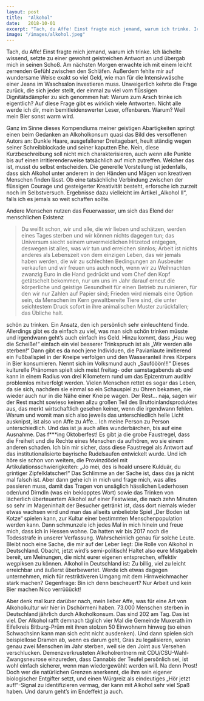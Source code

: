 ```yaml
---
layout: post
title:  "Alkohol"
date:   2018-10-01
excerpt: "Tach, du Affe! Einst fragte mich jemand, warum ich trinke. Ich lächelte wissend, setzte zu einer gewohnt geistreichen Antwort an und übergab mich in seinen Schoß."
image: "/images/alkohol.jpeg"
---
```


Tach, du Affe! Einst fragte mich jemand, warum ich trinke. Ich lächelte wissend, setzte zu einer gewohnt geistreichen Antwort an und übergab mich in seinen Schoß. Am nächsten Morgen erwachte ich mit einem leicht zerrenden Gefühl zwischen den Schläfen. Außerdem fehlte mir auf wundersame Weise exakt so viel Geld, wie man für die Intensivwäsche einer Jeans im Waschsalon investieren muss. Unweigerlich kehrte die Frage zurück, die sich jeder stellt, der einmal zu viel vom flüssigen Dignitätsdämpfer zu sich genommen hat: Warum zum Arsch trinke ich eigentlich? Auf diese Frage gibt es wirklich viele Antworten. Nicht alle werde ich dir, mein bemitleidenswerter Leser, offenbaren. Warum? Weil mein Bier sonst warm wird.

Ganz im Sinne dieses Kompendiums meiner geistigen Abartigkeiten springt einen beim Gedanken an Alkoholkonsum quasi das Bild des versoffenen Autors an: Dunkle Haare, ausgefallener Dreitagebart, heult ständig wegen seiner Schreibblockade und seiner kaputten Ehe. Nein, diese Kurzbeschreibung soll nicht mich charakterisieren, auch wenn alle Punkte bis auf einen irritierenderweise tatsächlich auf mich zutreffen. Welcher das ist, musst du selbst entscheiden. Die generelle Vorstellung ist jedenfalls, dass sich Alkohol unter anderem in den Händen und Mägen von kreativen Menschen finden lässt. Ob eine tatsächliche Verbindung zwischen der flüssigen Courage und gesteigerter Kreativität besteht, erforsche ich zurzeit noch im Selbstversuch. Ergebnisse dazu vielleicht im Artikel „Alkohol II“, falls ich es jemals so weit schaffen sollte.

Andere Menschen nutzen das Feuerwasser, um sich das Elend der menschlichen Existenz
 
> Du weißt schon, wir und alle, die wir lieben und schätzen, werden eines Tages sterben und wir können nichts dagegen tun; das Universum siecht seinem unvermeidlichen Hitzetod entgegen, deswegen ist alles, was wir tun und erreichen sinnlos; Arbeit ist nichts anderes als Lebenszeit von dem einzigen Leben, das wir jemals haben werden, die wir zu schlechten Bedingungen an Ausbeuter verkaufen und wir freuen uns auch noch, wenn wir zu Weihnachten zwanzig Euro in die Hand gedrückt und vom Chef den Kopf getätschelt bekommen, nur um uns im Jahr darauf erneut die körperliche und geistige Gesundheit für einen Betrieb zu ruinieren, für den wir nur Zahlen auf Papier sind; Frieden wird niemals eine Option sein, da Menschen im Kern gewaltbereite Tiere sind, die unter seichtestem Druck sofort in ihre animalischen Muster zurückfallen; das Übliche halt.

schön zu trinken. Ein Ansatz, den ich persönlich sehr einleuchtend finde. Allerdings gibt es da einfach zu viel, was man sich schön trinken müsste und irgendwann geht’s auch einfach ins Geld. Hinzu kommt, dass „Hau weg die Scheiße!“ einfach ein viel besserer Trinkspruch ist als „Wir werden alle sterben!“
Dann gibt es da noch jene Individuen, die Pavianlaute imitierend ein Fußballspiel in der Kneipe verfolgen und den Wasseranteil ihres Körpers in Bier konsumieren. Nennt sich im Volksmund auch „Saufööön!!!“ Dieses kulturelle Phänomen spielt sich meist freitag- oder samstagabends ab und kann in einem Radius von drei Kilometern rund um das Epizentrum auditiv problemlos mitverfolgt werden. Vielen Menschen rettet es sogar das Leben, da sie sich, nachdem sie einmal so ein Schauspiel zu Ohren bekamen, nie wieder auch nur in die Nähe einer Kneipe wagen. Der Rest… naja, sagen wir der Rest macht sowieso keinen allzu großen Teil des Bruttoinlandsproduktes aus, das merkt wirtschaftlich gesehen keiner, wenn die irgendwann fehlen.
Warum und womit man sich also jeweils das unterschiedlich helle Licht ausknipst, ist also von Affe zu Affe… Ich meine Person zu Person unterschiedlich. Und das ist ja auch alles wunderbärchen, bis auf eine Ausnahme. Das f***ing Oktoberfest! Es gibt ja die grobe Faustregel, dass die Freiheit und die Rechte eines Menschen da aufhören, wo sie einem anderen schaden. Ich bin mir sicher, dass diese Faustregel als Antwort auf das institutionalisierte bayrische Rudelsaufen entwickelt wurde. Und ich höre sie schon von weitem, die Provinzdödel mit Artikulationsschwierigkeiten: „Jo mei, des is hoald unsere Kulduär, du grintiger Zipfelklatscher!“ Das Schlimme an der Sache ist, dass das ja nicht mal falsch ist. Aber dann gehe ich in mich und frage mich, was alles passieren muss, damit das Tragen von unsäglich hässlichen Lederhosen oder/und Dirndln (was ein beklopptes Wort) sowie das Trinken von lächerlich überteuertem Alkohol auf einer Festwiese, die nach zehn Minuten so sehr im Mageninhalt der Besucher getränkt ist, dass dort niemals wieder etwas wachsen wird und man das allseits unbeliebte Spiel „Der Boden ist Kotze“ spielen kann, zur Kultur einer bestimmten Menschenpopulation werden kann. Dann schmunzele ich jedes Mal in mich hinein und freue mich, dass ich in Hessen wohne. Da hatten wir bis 2017 noch die Todesstrafe in unserer Verfassung. Wahrscheinlich genau für solche Leute.
Bleibt noch eine Sache, die mir auf der Leber liegt: Die Rolle von Alkohol in Deutschland. Obacht, jetzt wird’s semi-politisch! Haltet also eure Mistgabeln bereit, um Meinungen, die nicht eurer eigenen entsprechen, effektiv wegpiksen zu können. Alkohol in Deutschland ist: Zu billig, viel zu leicht erreichbar und äußerst überbewertet. Werde ich etwas dagegen unternehmen, mich für restriktiveren Umgang mit dem Hirnweichmacher stark machen? Gegenfrage: Bin ich denn bescheuert? Nur Arbeit und kein Bier machen Nico verrüüückt!

Aber denk mal kurz darüber nach, mein lieber Affe, was für eine Art von Alkoholkultur wir hier in Dschörmeni haben. 73.000 Menschen sterben in Deutschland jährlich durch Alkoholkonsum.  Das sind 202 am Tag. Das ist viel. Der Alkohol rafft demnach täglich vier Mal die Gemeinde Muxerath im Eifelkreis Bitburg-Prüm mit ihren stolzen 50 Einwohnern hinweg (so einen Schwachsinn kann man sich echt nicht ausdenken). Und dann spielen sich beispiellose Dramen ab, wenn es darum geht, Gras zu legalisieren, woran genau zwei Menschen im Jahr sterben, weil sie den Joint aus Versehen verschlucken. Demenzverkrusteten Alkoholrentnern mit CDU/CSU-Wahl-Zwangsneurose einzureden, dass Cannabis der Teufel persönlich sei, ist wohl einfach sicherer, wenn man wiedergewählt werden will. Na denn Prost! 
Doch wer die natürlichen Grenzen anerkennt, die ihm sein eigener biologischer Entgifter setzt, und einen Würgreiz als eindeutiges „Hör jetzt auf!“-Signal zu identifizieren vermag, der kann mit Alkohol sehr viel Spaß haben. Und darum geht’s im Endeffekt ja auch.
